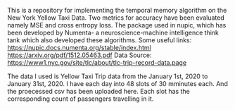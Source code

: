 This is a repository for implementing the temporal memory algorithm on the New York Yellow Taxi Data. Two metrics for accuracy have been evaluated namely MSE and cross entropy loss. The package used in nupic, which has been developed by Numenta- a neuroscience-machine intelligence think tank which also developed these algorithms. 
Some useful links:
https://nupic.docs.numenta.org/stable/index.html
https://arxiv.org/pdf/1512.05463.pdf
Data Source: https://www1.nyc.gov/site/tlc/about/tlc-trip-record-data.page

The data I used is Yellow Taxi Trip data from the January 1st, 2020 to January 31st, 2020.
I have each day into 48 slots of 30 mminutes each. And the proecessed csv has been uploaded here. Each slot has the corresponding count of passengers travelling in it.
